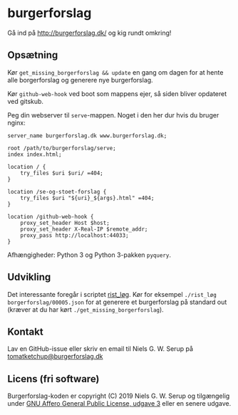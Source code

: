 # burgerforslag

Gå ind på http://burgerforslag.dk/ og kig rundt omkring!


## Opsætning

Kør `get_missing_borgerforslag && update` en gang om dagen for at hente
alle borgerforslag og generere nye burgerforslag.

Kør `github-web-hook` ved boot som mappens ejer, så siden bliver
opdateret ved gitskub.

Peg din webserver til `serve`-mappen.  Noget i den her dur hvis du
bruger nginx:

```
server_name burgerforslag.dk www.burgerforslag.dk;

root /path/to/burgerforslag/serve;
index index.html;

location / {
    try_files $uri $uri/ =404;
}

location /se-og-stoet-forslag {
    try_files $uri "${uri}_${args}.html" =404;
}

location /github-web-hook {
    proxy_set_header Host $host;
    proxy_set_header X-Real-IP $remote_addr;
    proxy_pass http://localhost:44033;
}
```

Afhængigheder: Python 3 og Python 3-pakken `pyquery`.


## Udvikling

Det interessante foregår i scriptet [rist_løg](rist_løg).  Kør for
eksempel `./rist_løg borgerforslag/00005.json` for at generere et
burgerforslag på standard out (kræver at du har kørt
`./get_missing_borgerforslag`).


## Kontakt

Lav en GitHub-issue eller skriv en email til Niels G. W. Serup på
<tomatketchup@burgerforslag.dk>


## Licens (fri software)

Burgerforslag-koden er copyright (C) 2019 Niels G. W. Serup og
tilgængelig under [GNU Affero General Public License, udgave
3](https://www.gnu.org/licenses/agpl-3.0.en.html) eller en senere
udgave.

